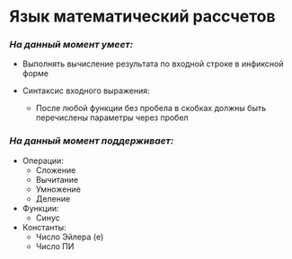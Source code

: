 # Язык математический рассчетов
### __*На данный момент умеет:*__
* Выполнять вычисление результата по входной строке в инфиксной форме

* Синтаксис входного выражения:
	* После любой функции без пробела в скобках должны быть перечислены параметры через пробел

### __*На данный момент поддерживает:*__
* Операции:
	* Сложение
	* Вычитание
	* Умножение 
	* Деление
* Функции:
	* Синус
* Константы:
	* Число Эйлера (e)
	* Число ПИ
